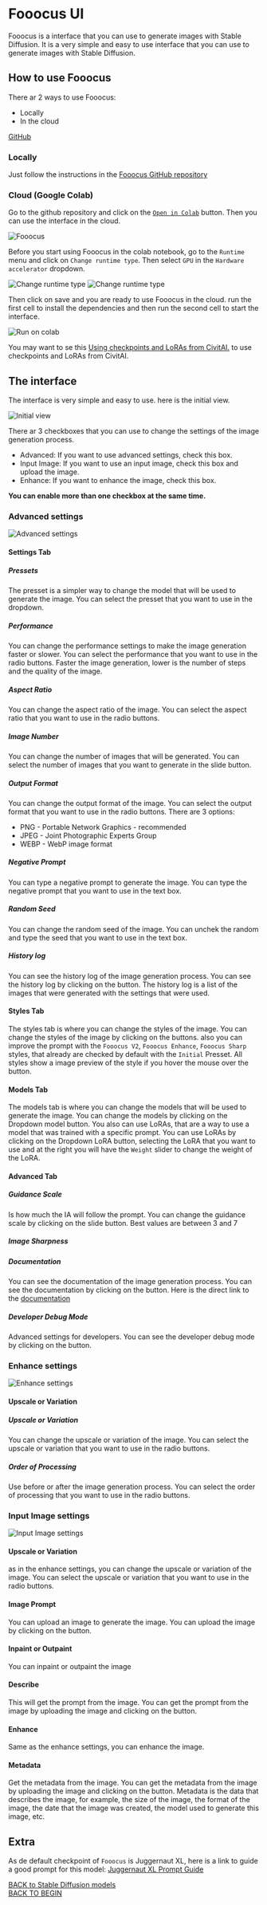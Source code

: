 # Fooocus UI
Fooocus is a interface that you can use to generate images with Stable Diffusion. It is a very simple and easy to use interface that you can use to generate images with Stable Diffusion.

## How to use Fooocus
There ar 2 ways to use Fooocus:
* Locally
* In the cloud

[GitHub](https://github.com/lllyasviel/Fooocus)


### Locally
Just follow the instructions in the [Fooocus GitHub repository](https://github.com/lllyasviel/Fooocus)

### Cloud (Google Colab)
Go to the github repository and click on the [`Open in Colab`](https://colab.research.google.com/github/lllyasviel/Fooocus/blob/main/fooocus_colab.ipynb) button. Then you can use the interface in the cloud.

![Fooocus](./assets/fooocus_colab.png)

Before you start using Fooocus in the colab notebook, go to the `Runtime` menu and click on `Change runtime type`. Then select `GPU` in the `Hardware accelerator` dropdown.

![Change runtime type](./assets/fooocus_colab2.png)
![Change runtime type](./assets/fooocus_colab3.png)

Then click on save and you are ready to use Fooocus in the cloud.
run the first cell to install the dependencies and then run the second cell to start the interface.

![Run on colab](./assets/fooocus_colab4.png)

You may want to se this [Using checkpoints and LoRAs from CivitAI.](./using_checkpoints_loras_from_cvitia.md) to use checkpoints and LoRAs from CivitAI.

## The interface
The interface is very simple and easy to use. here is the initial view.

![Initial view](./assets/fooocus_ui.png)

There ar 3 checkboxes that you can use to change the settings of the image generation process.
* Advanced: If you want to use advanced settings, check this box.
* Input Image: If you want to use an input image, check this box and upload the image.
* Enhance: If you want to enhance the image, check this box.
  
**You can enable more than one checkbox at the same time.**

### Advanced settings
![Advanced settings](./assets/fooocus_ui_advanced_tab.png)

#### Settings Tab
##### Pressets
The presset is a simpler way to change the model that will be used to generate the image. You can select the presset that you want to use in the dropdown.

##### Performance
You can change the performance settings to make the image generation faster or slower. You can select the performance that you want to use in the radio buttons.
Faster the image generation, lower is the number of steps and the quality of the image.

##### Aspect Ratio
You can change the aspect ratio of the image. You can select the aspect ratio that you want to use in the radio buttons.

##### Image Number
You can change the number of images that will be generated. You can select the number of images that you want to generate in the slide button.

##### Output Format
You can change the output format of the image. You can select the output format that you want to use in the radio buttons.
There are 3 options:
* PNG - Portable Network Graphics - recommended
* JPEG - Joint Photographic Experts Group
* WEBP - WebP image format

##### Negative Prompt
You can type a negative prompt to generate the image. You can type the negative prompt that you want to use in the text box.

##### Random Seed
You can change the random seed of the image. You can unchek the random and type the seed that you want to use in the text box.

##### History log
You can see the history log of the image generation process. You can see the history log by clicking on the button.
The history log is a list of the images that were generated with the settings that were used.

#### Styles Tab
The styles tab is where you can change the styles of the image. You can change the styles of the image by clicking on the buttons.
also you can improve the prompt with the `Fooocus V2`, `Fooocus Enhance`, `Fooocus Sharp` styles, that already are checked by default with the `Initial` Presset.
All styles show a image preview of the style if you hover the mouse over the button.

#### Models Tab
The models tab is where you can change the models that will be used to generate the image. You can change the models by clicking on the Dropdown model button.
You also can use LoRAs, that are a way to use a model that was trained with a specific prompt. You can use LoRAs by clicking on the Dropdown LoRA button, selecting the LoRA that you want to use and at the right you will have the `Weight` slider to change the weight of the LoRA.

#### Advanced Tab
##### Guidance Scale
Is how much the IA will follow the prompt. You can change the guidance scale by clicking on the slide button.
Best values are between 3 and 7
##### Image Sharpness

##### Documentation
You can see the documentation of the image generation process. You can see the documentation by clicking on the button.
Here is the direct link to the [documentation](https://github.com/lllyasviel/Fooocus/discussions/117)

##### Developer Debug Mode
Advanced settings for developers. You can see the developer debug mode by clicking on the button.

### Enhance settings
![Enhance settings](./assets/fooocus_ui_enhance_tab.png)

#### Upscale or Variation
##### Upscale or Variation
You can change the upscale or variation of the image. You can select the upscale or variation that you want to use in the radio buttons.

##### Order of Processing
Use before or after the image generation process. You can select the order of processing that you want to use in the radio buttons.

### Input Image settings
![Input Image settings](./assets/fooocus_ui_input_image_tab.png)

#### Upscale or Variation
as in the enhance settings, you can change the upscale or variation of the image. You can select the upscale or variation that you want to use in the radio buttons.

#### Image Prompt
You can upload an image to generate the image. You can upload the image by clicking on the button.

#### Inpaint or Outpaint
You can inpaint or outpaint the image

#### Describe
This will get the prompt from the image. You can get the prompt from the image by uploading the image and clicking on the button.

#### Enhance
Same as the enhance settings, you can enhance the image.

#### Metadata
Get the metadata from the image. You can get the metadata from the image by uploading the image and clicking on the button.
Metadata is the data that describes the image, for example, the size of the image, the format of the image, the date that the image was created, the model used to generate this image, etc.

## Extra
As de default checkpoint of `Fooocus` is Juggernaut XL, here is a link to guide a good prompt for this model: [Juggernaut XL Prompt Guide](https://learn.rundiffusion.com/prompt-guide-for-juggernaut-xi-and-xii/)

[BACK to Stable Diffusion models](./stable_difusion.md)\
[BACK TO BEGIN](./README.MD)